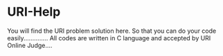 # URI-Help
You will find the URI problem solution here. So that you can do your code easily..............
All codes are written in C language and accepted by URI Online Judge....
